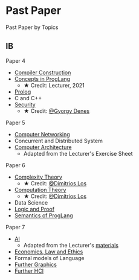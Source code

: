# Past Paper

Past Paper by Topics

## IB

Paper 4

- [Compiler Construction](./Ref/IBCompiler/Compiler.pdf)
- [Concepts in ProgLang](./Ref/PastPaper/ConceptsPL.pdf)
  - ★ Credit: Lecturer, 2021
- [Prolog](./Ref/PastPaper/Prolog.pdf)
- C and C++
- [Security](./Ref/PastPaper/Security.pdf)
  - ★ Credit: [@Gyorgy Denes](https://gdenes.com/)

Paper 5

- [Computer Networking](./Ref/PastPaper/Networking.pdf)
- Concurrent and Distributed System
- [Computer Architecture](./Ref/PastPaper/Arch.pdf)
  - Adapted from the Lecturer's Exercise Sheet
  
Paper 6

- [Complexity Theory](./Ref/IBComplexityTheory/Past%20Paper%20by%20Topics.pdf)
  - ★ Credit: [@Dimitrios Los](https://dimitrioslos.com/sups/)
- [Computation Theory](./Ref/IBCompTheory/Past%20Paper%20by%20Topics.pdf)
  - ★ Credit: [@Dimitrios Los](https://dimitrioslos.com/supervisions/)
- Data Science
- [Logic and Proof](./Ref/PastPaper/LogicProof.pdf)
- [Semantics of ProgLang](./Ref/IBSemantics/Semantics.pdf)

Paper 7
- [AI](./Ref/PastPaper/AI.pdf)
  - Adapted from the Lecturer's [materials](https://www.cl.cam.ac.uk/teaching/2324/ArtInt/materials.html)
- [Economics, Law and Ethics](./Ref/PastPaper/ELE.pdf)
- Formal models of Language
- [Further Graphics](./Ref/IBFGraphics/Further%20Graphics.pdf)
- [Further HCI](./Ref/PastPaper/FHCI.pdf)
